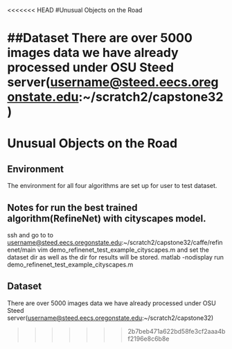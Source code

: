 <<<<<<< HEAD
#Unusual Objects on the Road

##Dataset
There are over 5000 images data we have already processed under OSU Steed server(username@steed.eecs.oregonstate.edu:~/scratch2/capstone32) 
=======
# Unusual Objects on the Road

## Environment
The environment for all four algorithms are set up for user to test dataset.

## Notes for run the best trained algorithm(RefineNet) with cityscapes model.
ssh and go to to username@steed.eecs.oregonstate.edu:~/scratch2/capstone32/caffe/refinenet/main
vim demo_refinenet_test_example_cityscapes.m and set the dataset dir as well as the dir for results will be stored. 
matlab -nodisplay
run demo_refinenet_test_example_cityscapes.m

## Dataset 
There are over 5000 images data we have already processed under OSU Steed server(username@steed.eecs.oregonstate.edu:~/scratch2/capstone32)
>>>>>>> 2b7beb471a622bd58fe3cf2aaa4bf2196e8c6b8e
